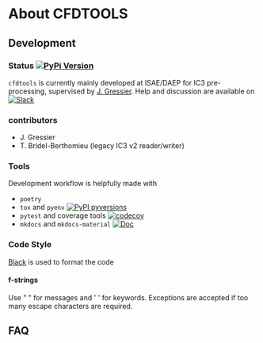 # About CFDTOOLS

## Development

### Status [![PyPi Version](https://img.shields.io/pypi/v/cfdtools.svg?style=flat)](https://pypi.org/project/cfdtools)

`cfdtools`  is currently mainly developed at ISAE/DAEP for IC3 pre-processing, supervised by [J. Gressier](https://github.com/jgressier).
Help and discussion are available on [![Slack](https://img.shields.io/static/v1?logo=slack&label=slack&message=contact&style=flat)](https://join.slack.com/t/isae-opendev/shared_invite/zt-obqywf6r-UUuHR4_hc5iTzyL5bFCwpw
)

### contributors

- J. Gressier
- T. Bridel-Berthomieu (legacy IC3 v2 reader/writer)

### Tools

Development workflow is helpfully made with

* `poetry`
* `tox` and `pyenv` [![PyPI pyversions](https://img.shields.io/pypi/pyversions/cfdtools.svg?style=flat)](https://pypi.org/pypi/cfdtools/)
* `pytest` and coverage tools [![codecov](https://img.shields.io/codecov/c/github/jgressier/cfdtools.svg?style=flat)](https://codecov.io/gh/jgressier/cfdtools)
* `mkdocs` and `mkdocs-material` [![Doc](https://readthedocs.org/projects/cfdtools/badge/?version=latest)](https://cfdtools.readthedocs.io/)

### Code Style

[Black](https://github.com/psf/black) is used to format the code
#### f-strings

Use " " for messages and ' ' for keywords.
Exceptions are accepted if too many escape characters are required.

## FAQ